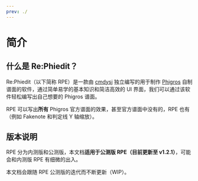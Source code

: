 ```yaml
---
prev: ./
---
```


# 简介

## 什么是 Re:Phiedit？

Re:Phiedit（以下简称 RPE）是一款由 [cmdysj](https://space.bilibili.com/252635690)
独立编写的用于制作 [Phigros](https://pigeon-games.com/phigros) 自制谱面的软件，通过简单易学的基本知识和简洁高效的 UI
界面，我们可以通过该软件轻松编写出自己想要的 Phigros 谱面。

RPE 可以写出**所有** Phigros 官方谱面的效果，甚至官方谱面中没有的，RPE 也有（例如 Fakenote 和判定线 Y 轴缩放）。

## 版本说明

RPE 分为内测版和公测版，本文档**适用于公测版 RPE（目前更新至 v1.2.1）**，可能会和内测版 RPE 有细微的出入。

本文档会跟随 RPE 公测版的迭代而不断更新（WIP）。
